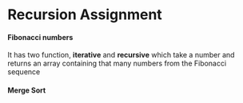 # Recursion Assignment

#### Fibonacci numbers

It has two function,  **iterative** and **recursive** which take a number and returns an array containing that many numbers from the Fibonacci sequence

#### Merge Sort
